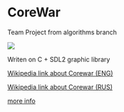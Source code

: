 # CoreWar
Team Project from algorithms branch

![](https://thumbs.gfycat.com/MedicalFlickeringHackee-size_restricted.gif)

Writen on C + SDL2 graphic library

[Wikipedia link about Corewar (ENG)](https://en.wikipedia.org/wiki/Core_War)

[Wikipedia link about Corewar (RUS)](https://ru.wikipedia.org/wiki/%D0%91%D0%BE%D0%B9_%D0%B2_%D0%BF%D0%B0%D0%BC%D1%8F%D1%82%D0%B8)

[more info](https://github.com/UF42/Corewar/blob/master/Corewar.en.pdf)
